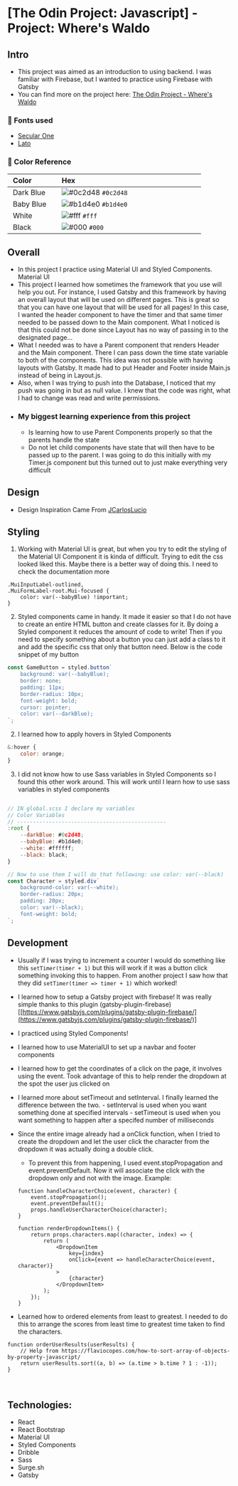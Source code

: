 # [The Odin Project: Javascript] - Project: Where's Waldo

## Intro

-   This project was aimed as an introduction to using backend. I was familiar with Firebase, but I wanted to practice using Firebase with Gatsby
-   You can find more on the project here: [The Odin Project - Where's Waldo](https://www.theodinproject.com/paths/full-stack-javascript/courses/javascript/lessons/where-s-waldo-a-photo-tagging-app)

### 📗 Fonts used

-   [Secular One](<[https://fonts.google.com/specimen/Secular+One?preview.text_type=custom&category=Sans+Serif&preview.size=59&thickness=6](https://fonts.google.com/specimen/Secular+One?preview.text_type=custom&category=Sans+Serif&preview.size=59&thickness=6)>)
-   [Lato](<[https://fonts.google.com/specimen/Lato?preview.text=This sweatshirt offering&preview.text_type=custom&category=Sans+Serif&preview.size=59&thickness=6)>)

### 🎨 Color Reference

|  Color            |  Hex                                                                 |
| ----------------- | -------------------------------------------------------------------- |
|  Dark Blue        |  ![#0c2d48](https://via.placeholder.com/10/0c2d48?text=+) `#0c2d48`  |
|  Baby Blue        |  ![#b1d4e0](https://via.placeholder.com/10/b1d4e0?text=+) `#b1d4e0`  |
|  White            |  ![#fff](https://via.placeholder.com/10/fff?text=+) `#fff`           |
|  Black            |  ![#000](https://via.placeholder.com/10/000?text=+) `#000`           |

## Overall

-   In this project I practice using Material UI and Styled Components. Material UI
-   This project I learned how sometimes the framework that you use will help you out. For instance, I used Gatsby and this framework by having an overall layout that will be used on different pages. This is great so that you can have one layout that will be used for all pages! In this case, I wanted the header component to have the timer and that same timer needed to be passed down to the Main component. What I noticed is that this could not be done since Layout has no way of passing in to the designated page...
-   What I needed was to have a Parent component that renders Header and the Main component. There I can pass down the time state variable to both of the components. This idea was not possible with having layouts with Gatsby. It made had to put Header and Footer inside Main.js instead of being in Layout.js.
-   Also, when I was trying to push into the Database, I noticed that my push was going in but as null value. I knew that the code was right, what I had to change was read and write permissions.
-   ### My biggest learning experience from this project
    -   Is learning how to use Parent Components properly so that the parents handle the state
    -   Do not let child components have state that will then have to be passed up to the parent. I was going to do this initially with my Timer.js component but this turned out to just make everything very difficult

## Design

-   Design Inspiration Came From [JCarlosLucio](<[https://lucio-where-is-waldo.netlify.app/](https://lucio-where-is-waldo.netlify.app/)>)

## Styling

1. Working with Material UI is great, but when you try to edit the styling of the Material UI Component it is kinda of difficult. Trying to edit the css looked liked this. Maybe there is a better way of doing this. I need to check the documentation more

```
.MuiInputLabel-outlined,
.MuiFormLabel-root.Mui-focused {
	color: var(--babyBlue) !important;
}

```

2. Styled components came in handy. It made it easier so that I do not have to create an entire HTML button and create classes for it. By doing a Styled component it reduces the amount of code to write! Then if you need to specify something about a button you can just add a class to it and add the specific css that only that button need. Below is the code snippet of my button

```jsx
const GameButton = styled.button`
	background: var(--babyBlue);
	border: none;
	padding: 11px;
	border-radius: 10px;
	font-weight: bold;
	cursor: pointer;
	color: var(--darkBlue);
`;
```

2. I learned how to apply hovers in Styled Components

```jsx
&:hover {
	color: orange;
}
```

3. I did not know how to use Sass variables in Styled Components so I found this other work around. This will work until I learn how to use sass variables in styled components

```jsx

// IN global.scss I declare my variables
// Color Variables
// -----------------------------------------------
:root {
	--darkBlue: #0c2d48;
	--babyBlue: #b1d4e0;
	--white: #ffffff;
	--black: black;
}

// Now to use them I will do that following: use color: var(--black)
const Character = styled.div`
	background-color: var(--white);
	border-radius: 20px;
	padding: 20px;
	color: var(--black);
	font-weight: bold;
`;

```

## Development

-   Usually if I was trying to increment a counter I would do something like this `setTimer(timer + 1)` but this will work if it was a button click something invoking this to happen. From another project I saw how that they did `setTimer(timer => timer + 1)` which worked!
-   I learned how to setup a Gatsby project with firebase! It was really simple thanks to this plugin (gatsby-plugin-firebase)[[https://www.gatsbyjs.com/plugins/gatsby-plugin-firebase/](https://www.gatsbyjs.com/plugins/gatsby-plugin-firebase/)]
-   I practiced using Styled Components!
-   I learned how to use MaterialUI to set up a navbar and footer components
-   I learned how to get the coordinates of a click on the page, it involves using the event. Took advantage of this to help render the dropdown at the spot the user jus clicked on
-   I learned more about setTimeout and setInterval. I finally learned the difference between the two. - setInterval is used when you want something done at specified intervals - setTimeout is used when you want something to happen after a specifed number of milliseconds
-   Since the entire image already had a onClick function, when I tried to create the dropdown and let the user click the character from the dropdown it was actually doing a double click.

    -   To prevent this from happening, I used event.stopPropagation and event.preventDefault. Now it will associate the click with the dropdown only and not with the image. Example:

    ```
    function handleCharacterChoice(event, character) {
    	event.stopPropagation();
    	event.preventDefault();
    	props.handleUserCharacterChoice(character);
    }

    function renderDropdownItems() {
    	return props.characters.map((character, index) => {
    		return (
    			<DropdownItem
    				key={index}
    				onClick={event => handleCharacterChoice(event, character)}
    			>
    				{character}
    			</DropdownItem>
    		);
    	});
    }
    ```

-   Learned how to ordered elements from least to greatest. I needed to do this to arrange the scores from least time to greatest time taken to find the characters.

```
function orderUserResults(userResults) {
	// Help from https://flaviocopes.com/how-to-sort-array-of-objects-by-property-javascript/
	return userResults.sort((a, b) => (a.time > b.time ? 1 : -1));
}
```

<br>

## Technologies:

-   React
-   React Bootstrap
-   Material UI
-   Styled Components
-   Dribble
-   Sass
-   Surge.sh
-   Gatsby
